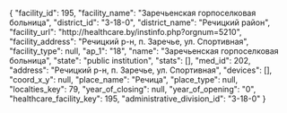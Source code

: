 {
    "facility_id": 195,
    "facility_name": "Заречьенская горпоселковая больница",
    "district_id": "3-18-0",
    "district_name": "Речицкий район",
    "facility_url": "http:\/\/healthcare.by\/instinfo.php?orgnum=5210",
    "facility_address": "Речицкий р-н, п. Заречье, ул. Спортивная",
    "facility_type": null,
    "ap_1": "18",
    "name": "Заречьенская горпоселковая больница",
    "state": "public institution",
    "stats": [],
    "med_id": 202,
    "address": "Речицкий р-н, п. Заречье, ул. Спортивная",
    "devices": [],
    "coord_x_y": null,
    "place_name": "Речица",
    "place_type": null,
    "localties_key": 79,
    "year_of_closing": null,
    "year_of_opening": "0",
    "healthcare_facility_key": 195,
    "administrative_division_id": "3-18-0"
}
